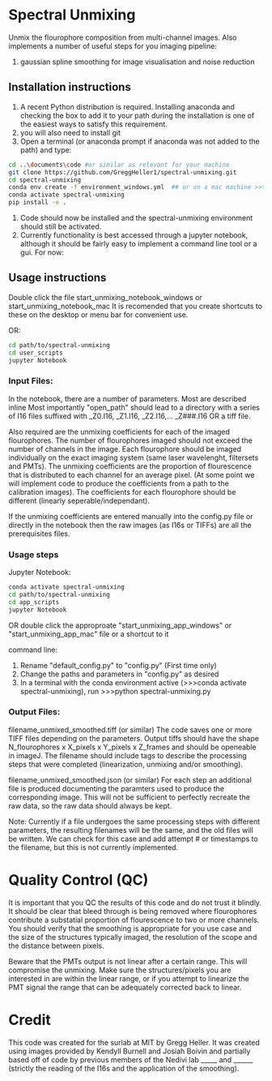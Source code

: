 # Spectral Unmixing

Unmix the flourophore composition from multi-channel images. 
Also implements a number of useful steps for you imaging pipeline:
1. gaussian spline smoothing for image visualisation and noise reduction


## Installation instructions

1. A recent Python distribution is required. Installing anaconda and checking the box to add it to your path during the installation is one of the easiest ways to satisfy this requirement.
1. you will also need to install git
1. Open a terminal (or anaconda prompt if anaconda was not added to the path) and type:
```bash
cd ..\documents\code #or similar as relevant for your machine
git clone https://github.com/GreggHeller1/spectral-unmixing.git
cd spectral-unmixing
conda env create -f environment_windows.yml  ## or on a mac machine >>> conda env create -f environment_mac.yml
conda activate spectral-unmixing
pip install -e .
```

1. Code should now be installed and the spectral-unmixing environment should still be activated. 
1. Currently functionality is best accessed through a jupyter notebook, although it should be fairly easy to implement a command line tool or a gui. For now:

## Usage instructions

Double click the file start_unmixing_notebook_windows or start_unmixing_notebook_mac
It is recomended that you create shortcuts to these on the desktop or menu bar for convenient use. 

OR:

```bash
cd path/to/spectral-unmixing
cd user_scripts
jupyter Notebook
```


### Input Files:
In the notebook, there are a number of parameters. Most are described inline
Most importantly "open_path" should lead to a directory with a series of I16 files suffixed with _Z0.I16, _Z1.I16, _Z2.I16,... _Z###.I16 OR a tiff file.

Also required are the unmixing coefficients for each of the imaged flourophores. The number of flourophores imaged should not exceed the number of channels in the image. Each flourophore should be imaged individually on the exact imaging system (same laser wavelenght, filtersets and PMTs). The unmixing coefficients are the proportion of flourescence that is distributed to each channel for an average pixel. (At some point we will implement code to produce the coefficients from a path to the calibration images). The coefficients for each flourophore should be different (linearly seperable/independant).

If the unmixing coefficients are entered manually into the config.py file or directly in the notebook then the raw images (as I16s or TIFFs) are all the prerequisites files.


### Usage steps

Jupyter Notebook:
```bash
conda activate spectral-unmixing
cd path/to/spectral-unmixing
cd app_scripts
jupyter Notebook
```
OR double click the approproate "start_unmixing_app_windows" or "start_unmixing_app_mac" file or a shortcut to it


command line:
1. Rename "default_config.py" to "config.py" (First time only)
1. Change the paths and parameters in "config.py" as desired
1. In a terminal with the conda environment active (>>>conda activate spectral-unmixing), run >>>python spectral-unmixing.py

### Output Files:
filename_unmixed_smoothed.tiff (or similar)
The code saves one or more TIFF files depending on the parameters. Output tiffs should have the shape N_flourophores x X_pixels x Y_pixels x Z_frames and should be openeable in imageJ. The filename should include tags to describe the processing steps that were completed (linearization, unmixing and/or smoothing). 

filename_unmixed_smoothed.json (or similar)
For each step an additional file is produced documenting the paramters used to produce the corresponding image. This will not be sufficient to perfectly recreate the raw data, so the raw data should always be kept. 

Note: Currently if a file undergoes the same processing steps with different parameters, the resulting filenames will be the same, and the old files will be written. We can check for this case and add attempt # or timestamps to the filename, but this is not currently implemented.

# Quality Control (QC)

It is important that you QC the results of this code and do not trust it blindly. It should be clear that bleed through is being removed where flourophores contribute a substatial proportion of flourescence to two or more channels. You should verify that the smoothing is appropriate for you use case and the size  of the structures typically imaged, the resolution of the scope and the distance between pixels. 

Beware that the PMTs output is not linear after a certain range. This will compromise the unmixing. Make sure the structures/pixels you are interested in are within the linear range, or if you attempt to linearize the PMT signal the range that can be adequately corrected back to linear.

# Credit

This code was created for the surlab at MIT by Gregg Heller. It was created using images provided by Kendyll Burnell and Josiah Boivin and partially based off of code by previous members of the Nedivi lab _____ and ______ (strictly the reading of the I16s and the application of the smoothing). 


